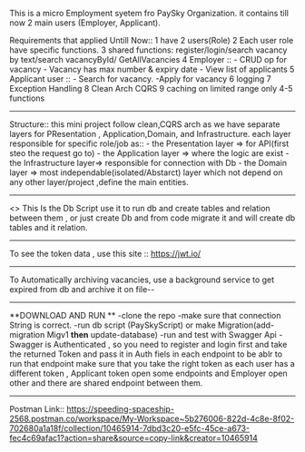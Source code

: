 This is a micro Employment syetem fro PaySky Organization.
it contains till now 2 main users (Employer, Applicant).

Requirements that applied Untill Now::
1 have 2 users(Role)
2 Each user role have specific functions.
3 shared functions: register/login/search vacancy by text/search vacancyById/ GetAllVacancies
4 Employer ::
       - CRUD op for vacancy
        - Vacancy has  max number & expiry date
          - View list of applicants 
5 Applicant user ::
          - Search for vacancy.
            -Apply for vacancy
6 logging
7 Exception Handling
8 Clean Arch CQRS
9 caching on limited range only 4-5 functions 

----------------------------------------------------------------------------------------------------------

Structure::
this mini  project follow clean,CQRS arch as we have separate layers for PResentation , Application,Domain, and Infrastructure.
each layer responsible for specific role/job 
as:: - the Presentation layer => for API(first steo  the request go to)
     - the Application layer => where the logic are exist
     - the Infrastructure layer=> responsible for connection with Db
     - the Domain layer => most independable(isolated/Abstarct) layer which not depend on any other layer/project ,define the main entities.







******************************************************

<<DB>>
This Is the Db Script use it to run db and create tables and relation between them ,
  or just create Db and from code migrate it and will create db tables and it relation.


*******************************************************

To see the token data , use this site ::
https://jwt.io/

****************************************************************
To Automatically archiving vacancies, use a background service to get expired from db and archive it on file--

***************************************************************
**DOWNLOAD AND RUN **
-clone the repo
-make sure that connection String is correct.
-run db script (PaySkyScript) or make Migration(add-migration Migv1  **then** update-database)
-run and test with Swagger Api
-Swagger is Authenticated , so you need to register and login first and take the returned Token and pass it in Auth fiels in each endpoint to be ablr to run that endpoint
  make sure that you take the right token  as each user has a different token , Applicant token open some endpoints and Employer open other and there are shared endpoint between them.

-----------------------
Postman Link::
https://speeding-spaceship-2568.postman.co/workspace/My-Workspace~5b276006-822d-4c8e-8f02-702680a1a18f/collection/10465914-7dbd3c20-e5fc-45ce-a673-fec4c69afac1?action=share&source=copy-link&creator=10465914
